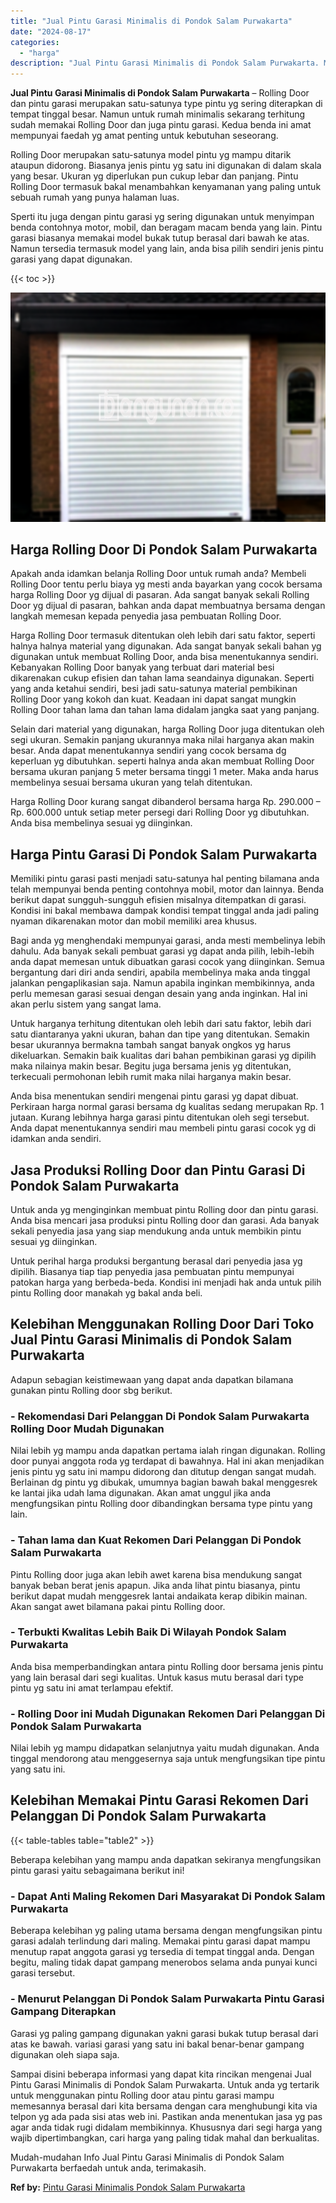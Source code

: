 ```yaml
---
title: "Jual Pintu Garasi Minimalis di Pondok Salam Purwakarta"
date: "2024-08-17"
categories: 
  - "harga"
description: "Jual Pintu Garasi Minimalis di Pondok Salam Purwakarta. Mudah-mudahan Info Jual Pintu Garasi Minimalis di Pondok Salam Purwakarta berfaedah untuk anda, terim..."
---
```


**Jual Pintu Garasi Minimalis di Pondok Salam Purwakarta** – Rolling Door dan pintu garasi merupakan satu-satunya type pintu yg sering diterapkan di tempat tinggal besar. Namun untuk rumah minimalis sekarang terhitung sudah memakai Rolling Door dan juga pintu garasi. Kedua benda ini amat mempunyai faedah yg amat penting untuk kebutuhan seseorang.

Rolling Door merupakan satu-satunya model pintu yg mampu ditarik ataupun didorong. Biasanya jenis pintu yg satu ini digunakan di dalam skala yang besar. Ukuran yg diperlukan pun cukup lebar dan panjang. Pintu Rolling Door termasuk bakal menambahkan kenyamanan yang paling untuk sebuah rumah yang punya halaman luas.

Sperti itu juga dengan pintu garasi yg sering digunakan untuk menyimpan benda contohnya motor, mobil, dan beragam macam benda yang lain. Pintu garasi biasanya memakai model bukak tutup berasal dari bawah ke atas. Namun tersedia termasuk model yang lain, anda bisa pilih sendiri jenis pintu garasi yang dapat digunakan.

{{< toc >}}

![Jual Pintu Garasi Minimalis di Pondok Salam Purwakarta](/images/pintu-garasi-69.png)

## Harga Rolling Door Di Pondok Salam Purwakarta

Apakah anda idamkan belanja Rolling Door untuk rumah anda? Membeli Rolling Door tentu perlu biaya yg mesti anda bayarkan yang cocok bersama harga Rolling Door yg dijual di pasaran. Ada sangat banyak sekali Rolling Door yg dijual di pasaran, bahkan anda dapat membuatnya bersama dengan langkah memesan kepada penyedia jasa pembuatan Rolling Door.

Harga Rolling Door termasuk ditentukan oleh lebih dari satu faktor, seperti halnya halnya material yang digunakan. Ada sangat banyak sekali bahan yg digunakan untuk membuat Rolling Door, anda bisa menentukannya sendiri. Kebanyakan Rolling Door banyak yang terbuat dari material besi dikarenakan cukup efisien dan tahan lama seandainya digunakan. Seperti yang anda ketahui sendiri, besi jadi satu-satunya material pembikinan Rolling Door yang kokoh dan kuat. Keadaan ini dapat sangat mungkin Rolling Door tahan lama dan tahan lama didalam jangka saat yang panjang.

Selain dari material yang digunakan, harga Rolling Door juga ditentukan oleh segi ukuran. Semakin panjang ukurannya maka nilai harganya akan makin besar. Anda dapat menentukannya sendiri yang cocok bersama dg keperluan yg dibutuhkan. seperti halnya anda akan membuat Rolling Door bersama ukuran panjang 5 meter bersama tinggi 1 meter. Maka anda harus membelinya sesuai bersama ukuran yang telah ditentukan.

Harga Rolling Door kurang sangat dibanderol bersama harga Rp. 290.000 – Rp. 600.000 untuk setiap meter persegi dari Rolling Door yg dibutuhkan. Anda bisa membelinya sesuai yg diinginkan.

## Harga Pintu Garasi Di Pondok Salam Purwakarta

Memiliki pintu garasi pasti menjadi satu-satunya hal penting bilamana anda telah mempunyai benda penting contohnya mobil, motor dan lainnya. Benda berikut dapat sungguh-sungguh efisien misalnya ditempatkan di garasi. Kondisi ini bakal membawa dampak kondisi tempat tinggal anda jadi paling nyaman dikarenakan motor dan mobil memiliki area khusus.

Bagi anda yg menghendaki mempunyai garasi, anda mesti membelinya lebih dahulu. Ada banyak sekali pembuat garasi yg dapat anda pilih, lebih-lebih anda dapat memesan untuk dibuatkan garasi cocok yang diinginkan. Semua bergantung dari diri anda sendiri, apabila membelinya maka anda tinggal jalankan pengaplikasian saja. Namun apabila inginkan membikinnya, anda perlu memesan garasi sesuai dengan desain yang anda inginkan. Hal ini akan perlu sistem yang sangat lama.

Untuk harganya terhitung ditentukan oleh lebih dari satu faktor, lebih dari satu diantaranya yakni ukuran, bahan dan tipe yang ditentukan. Semakin besar ukurannya bermakna tambah sangat banyak ongkos yg harus dikeluarkan. Semakin baik kualitas dari bahan pembikinan garasi yg dipilih maka nilainya makin besar. Begitu juga bersama jenis yg ditentukan, terkecuali permohonan lebih rumit maka nilai harganya makin besar.

Anda bisa menentukan sendiri mengenai pintu garasi yg dapat dibuat. Perkiraan harga normal garasi bersama dg kualitas sedang merupakan Rp. 1 jutaan. Kurang lebihnya harga garasi pintu ditentukan oleh segi tersebut. Anda dapat menentukannya sendiri mau membeli pintu garasi cocok yg di idamkan anda sendiri.

## Jasa Produksi Rolling Door dan Pintu Garasi Di Pondok Salam Purwakarta

Untuk anda yg menginginkan membuat pintu Rolling door dan pintu garasi. Anda bisa mencari jasa produksi pintu Rolling door dan garasi. Ada banyak sekali penyedia jasa yang siap mendukung anda untuk membikin pintu sesuai yg diinginkan.

Untuk perihal harga produksi bergantung berasal dari penyedia jasa yg dipilih. Biasanya tiap tiap penyedia jasa pembuatan pintu mempunyai patokan harga yang berbeda-beda. Kondisi ini menjadi hak anda untuk pilih pintu Rolling door manakah yg bakal anda beli.

## Kelebihan Menggunakan Rolling Door Dari Toko Jual Pintu Garasi Minimalis di Pondok Salam Purwakarta

Adapun sebagian keistimewaan yang dapat anda dapatkan bilamana gunakan pintu Rolling door sbg berikut.

### \- Rekomendasi Dari Pelanggan Di Pondok Salam Purwakarta Rolling Door Mudah Digunakan

Nilai lebih yg mampu anda dapatkan pertama ialah ringan digunakan. Rolling door punyai anggota roda yg terdapat di bawahnya. Hal ini akan menjadikan jenis pintu yg satu ini mampu didorong dan ditutup dengan sangat mudah. Berlainan dg pintu yg dibukak, umumnya bagian bawah bakal menggesrek ke lantai jika udah lama digunakan. Akan amat unggul jika anda mengfungsikan pintu Rolling door dibandingkan bersama type pintu yang lain.

### \- Tahan lama dan Kuat Rekomen Dari Pelanggan Di Pondok Salam Purwakarta

Pintu Rolling door juga akan lebih awet karena bisa mendukung sangat banyak beban berat jenis apapun. Jika anda lihat pintu biasanya, pintu berikut dapat mudah menggesrek lantai andaikata kerap dibikin mainan. Akan sangat awet bilamana pakai pintu Rolling door.

### \- Terbukti Kwalitas Lebih Baik Di Wilayah Pondok Salam Purwakarta

Anda bisa memperbandingkan antara pintu Rolling door bersama jenis pintu yang lain berasal dari segi kualitas. Untuk kasus mutu berasal dari type pintu yg satu ini amat terlampau efektif.

### \- Rolling Door ini Mudah Digunakan Rekomen Dari Pelanggan Di Pondok Salam Purwakarta

Nilai lebih yg mampu didapatkan selanjutnya yaitu mudah digunakan. Anda tinggal mendorong atau menggesernya saja untuk mengfungsikan tipe pintu yang satu ini.

## Kelebihan Memakai Pintu Garasi Rekomen Dari Pelanggan Di Pondok Salam Purwakarta

{{< table-tables table="table2" >}}

Beberapa kelebihan yang mampu anda dapatkan sekiranya mengfungsikan pintu garasi yaitu sebagaimana berikut ini!

### \- Dapat Anti Maling Rekomen Dari Masyarakat Di Pondok Salam Purwakarta

Beberapa kelebihan yg paling utama bersama dengan mengfungsikan pintu garasi adalah terlindung dari maling. Memakai pintu garasi dapat mampu menutup rapat anggota garasi yg tersedia di tempat tinggal anda. Dengan begitu, maling tidak dapat gampang menerobos selama anda punyai kunci garasi tersebut.

### \- Menurut Pelanggan Di Pondok Salam Purwakarta Pintu Garasi Gampang Diterapkan

Garasi yg paling gampang digunakan yakni garasi bukak tutup berasal dari atas ke bawah. variasi garasi yang satu ini bakal benar-benar gampang digunakan oleh siapa saja.

Sampai disini beberapa informasi yang dapat kita rincikan mengenai Jual Pintu Garasi Minimalis di Pondok Salam Purwakarta. Untuk anda yg tertarik untuk menggunakan pintu Rolling door atau pintu garasi mampu memesannya berasal dari kita bersama dengan cara menghubungi kita via telpon yg ada pada sisi atas web ini. Pastikan anda menentukan jasa yg pas agar anda tidak rugi didalam membikinnya. Khususnya dari segi harga yang wajib dipertimbangkan, cari harga yang paling tidak mahal dan berkualitas.

Mudah-mudahan Info Jual Pintu Garasi Minimalis di Pondok Salam Purwakarta berfaedah untuk anda, terimakasih.

**Ref by:** [Pintu Garasi Minimalis Pondok Salam Purwakarta](https://id.wikipedia.org/wiki/Pintu)
